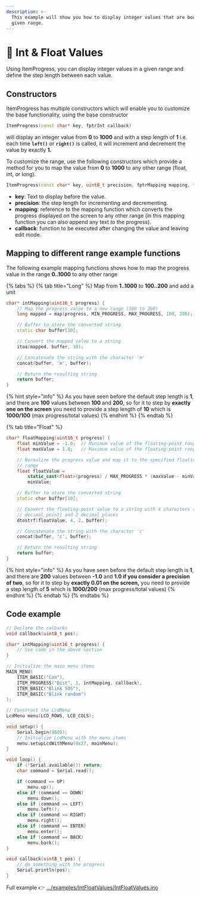 ```yaml
---
description: >-
  This example will show you how to display integer values that are bound to a
  given range.
---
```


# 🌟 Int & Float Values

Using ItemProgress, you can display integer values in a given range and define the step length between each value.

## Constructors

ItemProgress has multiple constructors which will enable you to customize the base functionality, using the base constructor

```cpp
ItemProgress(const char* key, fptrInt callback)
```

will display an integer value from **0** to **1000** and with a step length of **1** i.e. each time **`left()`** or **`right()`** is called, it will increment and decrement the value by exactly **1.**

To customize the range, use the following constructors which provide a method for you to map the value from **0** to **1000** to any other range (float, int, or long).

```cpp
ItemProgress(const char* key, uint8_t precision, fptrMapping mapping, fptrInt callback)
```

* **key**: Text to display before the value.
* **precision**: the step length for incrementing and decrementing.
* **mapping**: reference to the mapping function which converts the progress displayed on the screen to any other range (in this mapping function you can also append any text to the progress).
* **callback**: function to be executed after changing the value and leaving edit mode.

## Mapping to different range example functions

The following example mapping functions shows how to map the progress value in the range **0..1000** to any other range

{% tabs %}
{% tab title="Long" %}
Map from **1..1000** to **100..200** and add a unit

```cpp
char* intMapping(uint16_t progress) {
    // Map the progress value to a new range (100 to 200)
    long mapped = map(progress, MIN_PROGRESS, MAX_PROGRESS, 100, 200);

    // Buffer to store the converted string
    static char buffer[10];

    // Convert the mapped value to a string
    itoa(mapped, buffer, 10);

    // Concatenate the string with the character 'm'
    concat(buffer, 'm', buffer);

    // Return the resulting string
    return buffer;
}
```

{% hint style="info" %}
As you have seen before the default step length is **1**, and there are **100** values between **100** and **200**, so for it to step by **exactly one on the screen** you need to provide a step length of **10** which is **1000/100** (max progress/total values)
{% endhint %}
{% endtab %}

{% tab title="Float" %}
```cpp
char* floatMapping(uint16_t progress) {
    float minValue = -1.0;  // Minimum value of the floating-point range
    float maxValue = 1.0;   // Maximum value of the floating-point range

    // Normalize the progress value and map it to the specified floating-point
    // range
    float floatValue =
        static_cast<float>(progress) / MAX_PROGRESS * (maxValue - minValue) +
        minValue;

    // Buffer to store the converted string
    static char buffer[10];

    // Convert the floating-point value to a string with 4 characters (including
    // decimal point) and 2 decimal places
    dtostrf(floatValue, 4, 2, buffer);

    // Concatenate the string with the character 'c'
    concat(buffer, 'c', buffer);

    // Return the resulting string
    return buffer;
}
```

{% hint style="info" %}
As you have seen before the default step length is **1**, and there are **200** values between **-1.0** and **1.0 if you consider a precision of two**, so for it to step by **exactly 0.01 on the screen,** you need to provide a step length of **5** which is **1000/200** (max progress/total values)
{% endhint %}
{% endtab %}
{% endtabs %}

## Code example

```cpp
// Declare the calbacks
void callback(uint8_t pos);

char* intMapping(uint16_t progress) {
    // See code in the above section
}

// Initialize the main menu items
MAIN_MENU(
    ITEM_BASIC("Con"),
    ITEM_PROGRESS("Dist", 1, intMapping, callback),
    ITEM_BASIC("Blink SOS"),
    ITEM_BASIC("Blink random")
);

// Construct the LcdMenu
LcdMenu menu(LCD_ROWS, LCD_COLS);

void setup() {
    Serial.begin(9600);
    // Initialize LcdMenu with the menu items
    menu.setupLcdWithMenu(0x27, mainMenu);
}

void loop() {
    if (!Serial.available()) return;
    char command = Serial.read();

    if (command == UP)
        menu.up();
    else if (command == DOWN)
        menu.down();
    else if (command == LEFT)
        menu.left();
    else if (command == RIGHT)
        menu.right();
    else if (command == ENTER)
        menu.enter();
    else if (command == BACK)
        menu.back();
}

void callback(uint8_t pos) {
    // do something with the progress
    Serial.println(pos);
}

```

Full example 👉 [.../examples/IntFloatValues/IntFloatValues.ino](https://github.com/forntoh/LcdMenu/tree/master/examples/IntFloatValues/IntFloatValues.ino)
